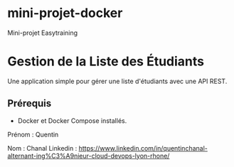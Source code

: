 # mini-projet-docker
Mini-projet Easytraining

# Gestion de la Liste des Étudiants

Une application simple pour gérer une liste d'étudiants avec une API REST.

## Prérequis

- Docker et Docker Compose installés.


Prénom : Quentin

Nom : Chanal
Linkedin : https://www.linkedin.com/in/quentinchanal-alternant-ing%C3%A9nieur-cloud-devops-lyon-rhone/
